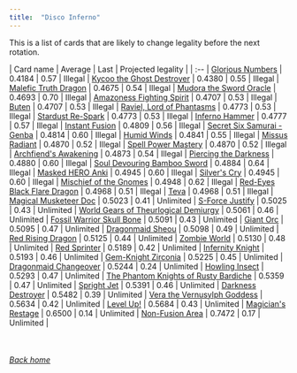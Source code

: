 ```yaml
---
title:  "Disco Inferno"
---
```


This is a list of cards that are likely to change legality before the next rotation.

| Card name | Average | Last | Projected legality |
| :-- |
[Glorious Numbers](https://db.ygoprodeck.com/card/?search=Glorious%20Numbers) | 0.4184 | 0.57 | Illegal |
[Kycoo the Ghost Destroyer](https://db.ygoprodeck.com/card/?search=Kycoo%20the%20Ghost%20Destroyer) | 0.4380 | 0.55 | Illegal |
[Malefic Truth Dragon](https://db.ygoprodeck.com/card/?search=Malefic%20Truth%20Dragon) | 0.4675 | 0.54 | Illegal |
[Mudora the Sword Oracle](https://db.ygoprodeck.com/card/?search=Mudora%20the%20Sword%20Oracle) | 0.4693 | 0.70 | Illegal |
[Amazoness Fighting Spirit](https://db.ygoprodeck.com/card/?search=Amazoness%20Fighting%20Spirit) | 0.4707 | 0.53 | Illegal |
[Buten](https://db.ygoprodeck.com/card/?search=Buten) | 0.4707 | 0.53 | Illegal |
[Raviel, Lord of Phantasms](https://db.ygoprodeck.com/card/?search=Raviel,%20Lord%20of%20Phantasms) | 0.4773 | 0.53 | Illegal |
[Stardust Re-Spark](https://db.ygoprodeck.com/card/?search=Stardust%20Re-Spark) | 0.4773 | 0.53 | Illegal |
[Inferno Hammer](https://db.ygoprodeck.com/card/?search=Inferno%20Hammer) | 0.4777 | 0.57 | Illegal |
[Instant Fusion](https://db.ygoprodeck.com/card/?search=Instant%20Fusion) | 0.4809 | 0.56 | Illegal |
[Secret Six Samurai - Genba](https://db.ygoprodeck.com/card/?search=Secret%20Six%20Samurai%20-%20Genba) | 0.4814 | 0.60 | Illegal |
[Humid Winds](https://db.ygoprodeck.com/card/?search=Humid%20Winds) | 0.4841 | 0.55 | Illegal |
[Missus Radiant](https://db.ygoprodeck.com/card/?search=Missus%20Radiant) | 0.4870 | 0.52 | Illegal |
[Spell Power Mastery](https://db.ygoprodeck.com/card/?search=Spell%20Power%20Mastery) | 0.4870 | 0.52 | Illegal |
[Archfiend's Awakening](https://db.ygoprodeck.com/card/?search=Archfiend's%20Awakening) | 0.4873 | 0.54 | Illegal |
[Piercing the Darkness](https://db.ygoprodeck.com/card/?search=Piercing%20the%20Darkness) | 0.4880 | 0.60 | Illegal |
[Soul Devouring Bamboo Sword](https://db.ygoprodeck.com/card/?search=Soul%20Devouring%20Bamboo%20Sword) | 0.4884 | 0.64 | Illegal |
[Masked HERO Anki](https://db.ygoprodeck.com/card/?search=Masked%20HERO%20Anki) | 0.4945 | 0.60 | Illegal |
[Silver's Cry](https://db.ygoprodeck.com/card/?search=Silver's%20Cry) | 0.4945 | 0.60 | Illegal |
[Mischief of the Gnomes](https://db.ygoprodeck.com/card/?search=Mischief%20of%20the%20Gnomes) | 0.4948 | 0.62 | Illegal |
[Red-Eyes Black Flare Dragon](https://db.ygoprodeck.com/card/?search=Red-Eyes%20Black%20Flare%20Dragon) | 0.4968 | 0.51 | Illegal |
[Teva](https://db.ygoprodeck.com/card/?search=Teva) | 0.4968 | 0.51 | Illegal |
[Magical Musketeer Doc](https://db.ygoprodeck.com/card/?search=Magical%20Musketeer%20Doc) | 0.5023 | 0.41 | Unlimited |
[S-Force Justify](https://db.ygoprodeck.com/card/?search=S-Force%20Justify) | 0.5025 | 0.43 | Unlimited |
[World Gears of Theurlogical Demiurgy](https://db.ygoprodeck.com/card/?search=World%20Gears%20of%20Theurlogical%20Demiurgy) | 0.5061 | 0.46 | Unlimited |
[Fossil Warrior Skull Bone](https://db.ygoprodeck.com/card/?search=Fossil%20Warrior%20Skull%20Bone) | 0.5091 | 0.43 | Unlimited |
[Giant Orc](https://db.ygoprodeck.com/card/?search=Giant%20Orc) | 0.5095 | 0.47 | Unlimited |
[Dragonmaid Sheou](https://db.ygoprodeck.com/card/?search=Dragonmaid%20Sheou) | 0.5098 | 0.49 | Unlimited |
[Red Rising Dragon](https://db.ygoprodeck.com/card/?search=Red%20Rising%20Dragon) | 0.5125 | 0.44 | Unlimited |
[Zombie World](https://db.ygoprodeck.com/card/?search=Zombie%20World) | 0.5130 | 0.48 | Unlimited |
[Red Sprinter](https://db.ygoprodeck.com/card/?search=Red%20Sprinter) | 0.5189 | 0.42 | Unlimited |
[Infernity Knight](https://db.ygoprodeck.com/card/?search=Infernity%20Knight) | 0.5193 | 0.46 | Unlimited |
[Gem-Knight Zirconia](https://db.ygoprodeck.com/card/?search=Gem-Knight%20Zirconia) | 0.5225 | 0.45 | Unlimited |
[Dragonmaid Changeover](https://db.ygoprodeck.com/card/?search=Dragonmaid%20Changeover) | 0.5244 | 0.24 | Unlimited |
[Howling Insect](https://db.ygoprodeck.com/card/?search=Howling%20Insect) | 0.5293 | 0.47 | Unlimited |
[The Phantom Knights of Rusty Bardiche](https://db.ygoprodeck.com/card/?search=The%20Phantom%20Knights%20of%20Rusty%20Bardiche) | 0.5359 | 0.47 | Unlimited |
[Spright Jet](https://db.ygoprodeck.com/card/?search=Spright%20Jet) | 0.5391 | 0.46 | Unlimited |
[Darkness Destroyer](https://db.ygoprodeck.com/card/?search=Darkness%20Destroyer) | 0.5482 | 0.39 | Unlimited |
[Vera the Vernusylph Goddess](https://db.ygoprodeck.com/card/?search=Vera%20the%20Vernusylph%20Goddess) | 0.5634 | 0.42 | Unlimited |
[Level Up!](https://db.ygoprodeck.com/card/?search=Level%20Up!) | 0.5684 | 0.43 | Unlimited |
[Magician's Restage](https://db.ygoprodeck.com/card/?search=Magician's%20Restage) | 0.6500 | 0.14 | Unlimited |
[Non-Fusion Area](https://db.ygoprodeck.com/card/?search=Non-Fusion%20Area) | 0.7472 | 0.17 | Unlimited |

<br>

###### [Back home](index)